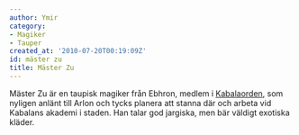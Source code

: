 ```yaml
---
author: Ymir
category:
- Magiker
- Tauper
created_at: '2010-07-20T00:19:09Z'
id: mäster zu
title: Mäster Zu
---
```

Mäster Zu är en taupisk magiker från Ebhron, medlem i [Kabalaorden], som nyligen anlänt till Arlon och tycks planera att stanna där och arbeta vid Kabalans akademi i staden. Han talar god jargiska, men bär väldigt exotiska kläder.

  [Kabalaorden]: Kabalaorden